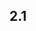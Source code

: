 ## 2.1 <script>标签

### 2.1.1 直接在内部嵌入Javascrip代码

```html
<script type="text/javascript">
    function sayHi(){
        alert("Hi");
    }
</script>
```

### 2.1.2 包含外部Javascrip文件

​             *优点：可维护性、可缓存、适应未来*

```html
<script type="text/javascript" src="example.js"></script>
```

## 2.2 延迟脚本

\<script>标签定义了**defer**属性，表明脚本在执行时不会影响页面构造


```html
<!DOCTYPE html>
<html>
    <head>
        <title>Example HTML Page</title>
        <script type="text/javascript" defer="defer" src="example1.js"></script>
        <script type="text/javascript" defer="defer" src="example2.js"></script>
    </head>
    <body>
    </body>
</html>
```

​	defer属性只适用于**外部脚本**文件，包含的脚本将**延迟**到浏览器遇到</html>标签之后再执行

​	HTML5规范要求脚本按照出现的顺序执行，并且两个脚本会优先于DOMContentLoaded事件执行，现实中不一定会遵循HTML5规范，所以最好只包含一个延迟脚本

## 2.3 异步脚本

\<script>标签定义了**async**属性，不让页面等在脚本的下载和执行，从而异步加载页面其他内容。

```html
<!DOCTYPE html>
<html>
    <head>
        <title>Example HTML Page</title>
        <script type="text/javascript" async src="example1.js"></script>
        <script type="text/javascript" async src="example2.js"></script>
    </head>
    <body>
    </body>
</html>
```

​	async属性只适用于外部脚本文件，async并不按照脚本按照出现的顺序执行，要确保两个脚本之间不互相依赖

​	异步脚本一定在页面的load事件前执行

## 2.4 \<noscript>元素

在以下情况下，\<noscript>中的元素会显示出来

- 浏览器不支持脚本

- 浏览器支持脚本，但脚本被禁用
```html
  <!DOCTYPE html>
  <html>
      <head>
          <title>Example HTML Page</title>
          <script type="text/javascript" async src="example1.js"></script>
          <script type="text/javascript" async src="example2.js"></script>
      </head>
      <body>
      	<noscript> 
            <p>本页面需要浏览器支持Javascript</p>
        </noscript>
      </body>
  </html>
```

## 2.5 小结

- 在包含外部的JavaScript文件时，必须将url指向相应文件的URL，这个文件既可以是同源中的，也可以是其他任何域中的文件，可以用这个属性实现跨域。--**jsonp**

- 在不使用defer和async属性情况下，所有脚本**按顺序**执行

- defer属性让脚本在文档完全呈现之后按**顺序**执行

- async属性让脚本**异步**执行，异步脚本**不保证按顺序**执行
